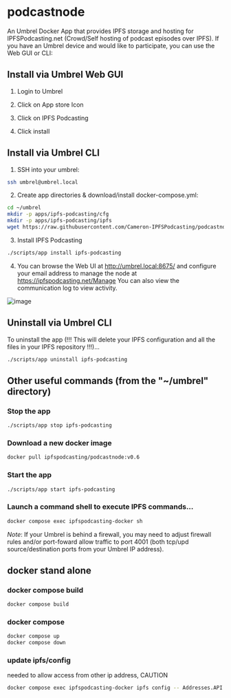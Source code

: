 # podcastnode

An Umbrel Docker App that provides IPFS storage and hosting for IPFSPodcasting.net (Crowd/Self hosting of podcast episodes over IPFS).
If you have an Umbrel device and would like to participate, you can use the Web GUI or CLI:

## Install via Umbrel Web GUI

1. Login to Umbrel

2. Click on App store Icon

3. Click on IPFS Podcasting

4. Click install

## Install via Umbrel CLI

1. SSH into your umbrel:

  ```bash
  ssh umbrel@umbrel.local
  ```

2. Create app directories & download/install docker-compose.yml:

  ```bash
  cd ~/umbrel
  mkdir -p apps/ipfs-podcasting/cfg
  mkdir -p apps/ipfs-podcasting/ipfs
  wget https://raw.githubusercontent.com/Cameron-IPFSPodcasting/podcastnode/main/docker-compose.yml -O apps/ipfs-podcasting/docker-compose.yml
  ```

3. Install IPFS Podcasting

  ```bash
  ./scripts/app install ipfs-podcasting
  ```

4. You can browse the Web UI at <http://umbrel.local:8675/> and configure your email address to manage the node at <https://ipfspodcasting.net/Manage> You can also view the communication log to view activity.

![image](https://user-images.githubusercontent.com/103131615/181925105-82fafb97-ed07-4071-b709-e9aef6a05f60.png)

## Uninstall via Umbrel CLI

To uninstall the app (!!! This will delete your IPFS configuration and all the files in your IPFS repository !!!)...

  ```bash
  ./scripts/app uninstall ipfs-podcasting
  ```

## Other useful commands (from the "~/umbrel" directory)

### Stop the app

  ```bash
  ./scripts/app stop ipfs-podcasting
  ```

### Download a new docker image

  ```bash
  docker pull ipfspodcasting/podcastnode:v0.6
  ```

### Start the app

  ```bash
 ./scripts/app start ipfs-podcasting
  ```

### Launch a command shell to execute IPFS commands...

  ```bash
  docker compose exec ipfspodcasting-docker sh
  ```

*Note*: If your Umbrel is behind a firewall, you may need to adjust firewall rules and/or port-foward allow traffic to port 4001 (both tcp/upd source/destination ports from your Umbrel IP address).


## docker stand alone

### docker compose build
  ```bash
  docker compose build
  ```

### docker compose
  ```bash
  docker compose up
  docker compose down
  ```

### update ipfs/config
needed to allow access from other ip address, CAUTION
  ```bash
  docker compose exec ipfspodcasting-docker ipfs config -- Addresses.API "/ip4/0.0.0.0/tcp/5001"
  ```
